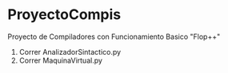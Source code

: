 # ProyectoCompis
Proyecto de Compiladores con Funcionamiento Basico "Flop++"
1. Correr AnalizadorSintactico.py
2. Correr MaquinaVirtual.py